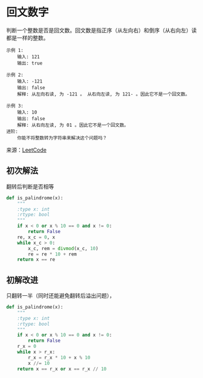 # 回文数字
判断一个整数是否是回文数。回文数是指正序（从左向右）和倒序（从右向左）读都是一样的整数。

```
示例 1:
    输入: 121
    输出: true
    
示例 2:
    输入: -121
    输出: false
    解释: 从左向右读, 为 -121 。 从右向左读, 为 121- 。因此它不是一个回文数。

示例 3:
    输入: 10
    输出: false
    解释: 从右向左读, 为 01 。因此它不是一个回文数。
进阶:
    你能不将整数转为字符串来解决这个问题吗？
```

来源：[LeetCode](https://leetcode-cn.com/problems/palindrome-number)

## 初次解法
翻转后判断是否相等
```python
def is_palindrome(x):
    """
    :type x: int
    :rtype: bool
    """
    if x < 0 or x % 10 == 0 and x != 0:
        return False
    re, x_c = 0, x
    while x_c > 0:
        x_c, rem = divmod(x_c, 10)
        re = re * 10 + rem
    return x == re
```

## 初解改进
只翻转一半（同时还能避免翻转后溢出问题），
```python
def is_palindrome(x):
    """
    :type x: int
    :rtype: bool
    """
    if x < 0 or x % 10 == 0 and x != 0:
        return False
    r_x = 0
    while x > r_x:
        r_x = r_x * 10 + x % 10
        x //= 10
    return x == r_x or x == r_x // 10
```